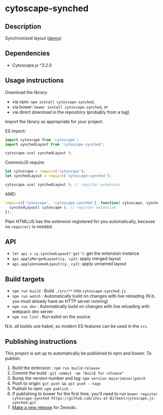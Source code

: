 cytoscape-synched
================================================================================


## Description

Synchronized layout ([demo](https://iVis-at-Bilkent.github.io/cytoscape.js-synched/demo))

## Dependencies

 * Cytoscape.js ^3.2.0


## Usage instructions

Download the library:

 * via npm: `npm install cytoscape-synched`,
 * via bower: `bower install cytoscape-synched`, or
 * via direct download in the repository (probably from a tag).

Import the library as appropriate for your project:

ES import:

```js
import cytoscape from 'cytoscape';
import synchedLayout from 'cytoscape-synched';

cytoscape.use( synchedLayout );
```

CommonJS require:

```js
let cytoscape = require('cytoscape');
let synchedLayout = require('cytoscape-synched');

cytoscape.use( synchedLayout ); // register extension
```

AMD:

```js
require(['cytoscape', 'cytoscape-synched'], function( cytoscape, synchedLayout ){
  synchedLayout( cytoscape ); // register extension
});
```

Plain HTML/JS has the extension registered for you automatically, because no `require()` is needed.


## API
- `let api = cy.synchedLayout('get')`: get the extension instance
- `api.applyMergedLayout(cy, cy2)`: apply merged layout
- `api.applyUnnamedLayout(cy, cy2)`: apply unnamed layout

## Build targets

* `npm run build` : Build `./src/**` into `cytoscape-synched.js`
* `npm run watch` : Automatically build on changes with live reloading (N.b. you must already have an HTTP server running)
* `npm run dev` : Automatically build on changes with live reloading with webpack dev server
* `npm run lint` : Run eslint on the source

N.b. all builds use babel, so modern ES features can be used in the `src`.


## Publishing instructions

This project is set up to automatically be published to npm and bower.  To publish:

1. Build the extension : `npm run build:release`
1. Commit the build : `git commit -am "Build for release"`
1. Bump the version number and tag: `npm version major|minor|patch`
1. Push to origin: `git push && git push --tags`
1. Publish to npm: `npm publish .`
1. If publishing to bower for the first time, you'll need to run `bower register cytoscape-synched https://github.com/iVis-at-Bilkent/cytoscape.js-synched.git`
1. [Make a new release](https://github.com/iVis-at-Bilkent/cytoscape.js-synched/releases/new) for Zenodo.
